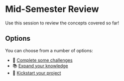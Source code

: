 # Mid-Semester Review
Use this session to review the concepts covered so far!

## Options
You can choose from a number of options:

- 💪 [Complete some challenges](Challenges.md)
- 📚 [Expand your knowledge](Library.md)
- 🛵 [Kickstart your project](../FinalProject/StudentDesc.md)
